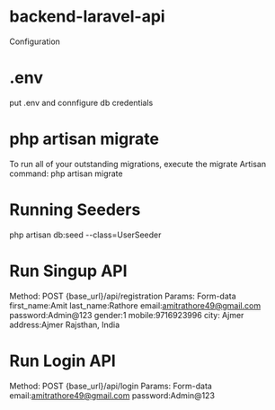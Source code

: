 # backend-laravel-api
Configuration 

# .env
put .env and connfigure db credentials

# php artisan migrate
To run all of your outstanding migrations, execute the migrate Artisan command:
php artisan migrate

# Running Seeders
php artisan db:seed --class=UserSeeder

# Run Singup API
Method: POST
{base_url}/api/registration
Params: Form-data
first_name:Amit
last_name:Rathore
email:amitrathore49@gmail.com
password:Admin@123
gender:1
mobile:9716923996
city: Ajmer
address:Ajmer Rajsthan, India

# Run Login API
Method: POST
{base_url}/api/login
Params:  Form-data
email:amitrathore49@gmail.com
password:Admin@123


